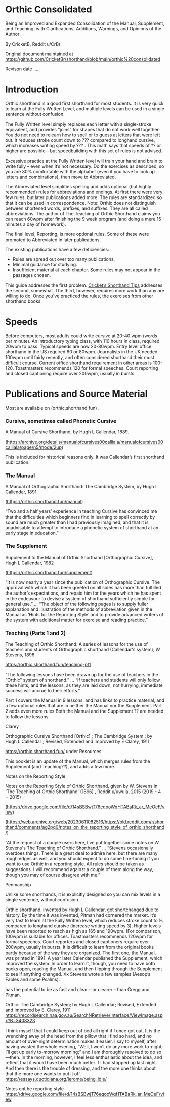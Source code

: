 # Orthic Consolidated

Being an Improved and Expanded Consolidation of the Manual, Supplement, and Teaching, 
with Clarifications, Additions, Warnings, and Opinions of the Author

By CricketB, Reddit u/CrBr

Original document maintained at 
https://github.com/CricketBr/shorthand/blob/main/orthic%20consolidated

Revison date .....

# Introduction

Orthic shorthand is a good first shorthand for most students. It is very quick to learn at the Fully Written Level, and multiple levels can be used in a single sentence without confusion.

The Fully Written level simply replaces each letter with a single-stroke equivalent, and provides “joins” for shapes that do not work well together. You do not need to relearn how to spell or to guess at letters that were left out. It reduces stroke count down to ??? compared to longhand cursive, which increases writing speed by ??? . This math says that speeds of ?? or higher are possible – but speedbuilding with this set of rules is not advised.

Excessive practice at the Fully Written level will train your hand and brain to write fully – even when it’s not necessary. Do the exercises as described, so you are 80% comfortable with the alphabet (even if you have to look up letters and combinations), then move to Abbreviated.

The Abbreviated level simplifies spelling and adds optional (but highly recommended) rules for abbreviations and endings. At first there were very few rules, but later publications added more. The rules are standardized so that it can be used in correspondence. Note: Orthic does not distinguish between shortened words, prefixes, and suffixes. They are all called abbreviations. The author of The Teaching of Orthic Shorthand claims you can reach 60wpm after finishing the 9 week program (and doing a mere 15 minutes a day of homework).

The final level, Reporting, is more optional rules. Some of these were promoted to Abbreviated in later publications.

The existing publications have a few deficiencies:
- Rules are spread out over too many publications.
- Minimal guidance for studying.
- Insufficient material at each chapter. Some rules may not appear in the passages chosen.

This guide addresses the first problem. [Cricket’s Shorthand Tips](https://docs.google.com/document/d/1zUC87XQtrLZB-0UZuWFSu_Sjv29id98xBRUQH7nsmrw/edit?usp=sharing) addresses the second, somewhat. The third, however, requires more work than any are willing to do. Once you've practiced the rules, the exercises from other shorthand books 

# Speeds

Before computers, most adults could write cursive at 20-40 wpm (words per minute). An introductory typing class, with 110 hours in class, required 20wpm to pass. Typical speeds are now 20-80wpm. Entry level office shorthand in the US required 60 or 80wpm. Journalists in the UK needed 100wpm until fairly recently, and often considered shorthand their most difficult course. Current office shorthand requirement in other areas is 100-120. Toastmasters recommends 120 for formal speeches. Court reporting and closed captioning require over 200wpm, usually in bursts.

# Publications and Source Material

Most are available on (orthic.shorthand.fun) .

### Cursive, sometimes called Phonetic Cursive

A Manual of Cursive Shorthand, by Hugh L Callendar, 1889.

(https://archive.org/details/manualofcursives00calliala/manualofcursives00calliala/page/n5/mode/2up)

This is included for historical reasons only. It was Callendar’s first shorthand publication.

### The Manual

A Manual of Orthographic Shorthand: The Cambridge System, by Hugh L Callendar, 1891.

(https://orthic.shorthand.fun/manual)

“Two and a half years’ experience in teaching Cursive has convinced me that the difficulties which beginners find in learning to spell correctly by sound are much greater than I had previously imagined; and that it is unadvisable to attempt to introduce a phonetic system of shorthand at an early stage in education.”

### The Supplement

Supplement to the Manual of Orthic Shorthand [Orthographic Cursive], Hugh L Callendar, 1982

(https://orthic.shorthand.fun/supplement)

“It is now nearly a year since the publication of Orthographic Cursive. The approval with which it has been greeted on all sides has more than fulfilled the author’s expectations, and repaid him for the years which he has spent in the endeavour to devise a system of shorthand sufficiently simple for general use.”
…
“The object of the following pages is to supply fuller explanation and illustration of the methods of abbreviation given in the Manual as ‘Hints for the Reporting Style’ and to provide advanced writers of the system with additional matter for exercise and reading practice.”

### Teaching (Parts 1 and 2)

The Teaching of Orthic Shorthand: A series of lessons for the use of teachers and students of Orthographic shorthand (Callendar's system), W Stevens, 1896

https://orthic.shorthand.fun/teaching-pt1

“The following lessons have been drawn up for the use of teachers in the “Orthic” system of shorthand.”
…
“If teachers and students will only follow these hints, and the lessons, as they are laid down, not hurrying, immediate success will accrue to their efforts.”

Part 1 covers the Manual in 9 lessons, and has links to practice material, and a few optional rules that are in neither the Manual nor the Supplement. Part 2 adds even more rules
Both the Manual and the Supplement ?? are needed to follow the lessons.

Clarey

Orthographic Cursive Shorthand [Orthic] ; The Cambridge System ; by Hugh L Callendar ; Revised, Extended and Improved by E Clarey, 1911

https://orthic.shorthand.fun/  under Resources

This booklet is an update of the Manual, which merges rules from the Supplement (and Teaching??), and adds a few more.

Notes on the Reporting Style

Notes on the Reporting Style of Orthic Shorthand, given by W. Stevens in 'The Teaching of Orthic Shorthand' (1896) , Reddit u/uwula, 2015 (2019 - 4 = 2015)

(https://drive.google.com/file/d/14sBSBwjT76eqooWqHTABaRk_ar_MeOeF/view)

(https://web.archive.org/web/20230611082516/https://old.reddit.com/r/shorthand/comments/ag2pq0/notes_on_the_reporting_style_of_orthic_shorthand/)

“At the request of a couple users here, I've put together some notes on W. Stevens's The Teaching of Orthic Shorthand.”
…
“Stevens occasionally overdoes things. There is a great deal to admire here, but there are many rough edges as well, and you should expect to do some fine-tuning if you want to use Orthic in a reporting style. All rules should be taken as suggestions. I will recommend against a couple of them along the way, though you may of course disagree with me.”


Penmanship










Unlike some shorthands, it is explicitly designed so you can mix levels in a single sentence, without confusion.


Orthic shorthand, invented by Hugh L Callendar, got shortchanged due to history. By the time it was invented, Pitman had cornered the market.
It’s very fast to learn at the Fully Written level, which reduces stroke count to ⅓  compared to longhand cursive (increase writing speed by 3). Higher levels have been reported to reach as high as 165 and 190wpm. (For comparison, 100wpm is suitable for offices. Toastmasters recommends 120wpm for formal speeches. Court reporters and closed captioners require over 200wpm, usually in bursts.
It is difficult to learn from the original books partly because of the way they are organized. The first one, the Manual, was printed in 1891. A year later Calendar published the Supplement, which improved the system. In order to learn it, though, you need to have both books open, reading the Manual, and then flipping through the Supplement to see if anything changed. Xx Stevens wrote a few samples (Aesop’s Fables and some Psalms). 




 has the potential to be as fast and clear – or clearer – than Gregg and Pitman. 

Orthic: The Cambridge System; by Hugh L Callendar; Revised, Extended and Improved by E. Clarey, 1911
https://recordsearch.naa.gov.au/SearchNRetrieve/Interface/ViewImage.aspx?B=3408323

I think myself that I could keep out of bed all right if I once got out. It is the wrenching away of the head from the pillow that I find so hard, and no amount of over-night determination makes it easier. I say to myself, after having wasted the whole evening, “Well, I won’t do any more work to-night; I’ll get up early to-morrow morning;” and I am thoroughly resolved to do so—then. In the morning, however, I feel less enthusiastic about the idea, and reflect that it would have been much better if I had stopped up last night. And then there is the trouble of dressing, and the more one thinks about that the more one wants to put it off.
https://essays.quotidiana.org/jerome/being_idle/

Notes ont he reporting style
https://drive.google.com/file/d/14sBSBwjT76eqooWqHTABaRk_ar_MeOeF/view
